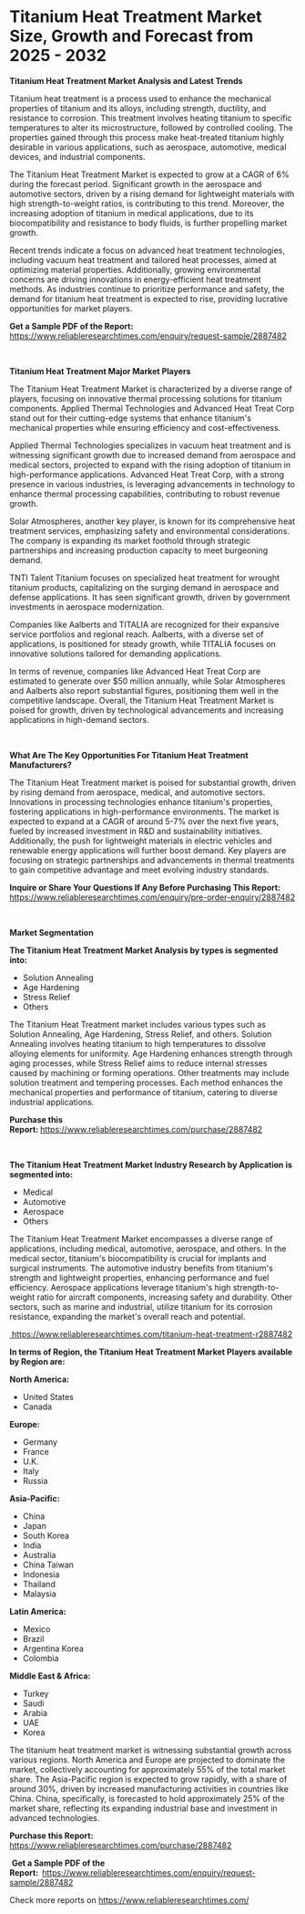 <p><h1>Titanium Heat Treatment Market Size, Growth and Forecast from 2025 - 2032</h1></p><p><strong>Titanium Heat Treatment Market Analysis and Latest Trends</strong></p>
<p><p>Titanium heat treatment is a process used to enhance the mechanical properties of titanium and its alloys, including strength, ductility, and resistance to corrosion. This treatment involves heating titanium to specific temperatures to alter its microstructure, followed by controlled cooling. The properties gained through this process make heat-treated titanium highly desirable in various applications, such as aerospace, automotive, medical devices, and industrial components.</p><p>The Titanium Heat Treatment Market is expected to grow at a CAGR of 6% during the forecast period. Significant growth in the aerospace and automotive sectors, driven by a rising demand for lightweight materials with high strength-to-weight ratios, is contributing to this trend. Moreover, the increasing adoption of titanium in medical applications, due to its biocompatibility and resistance to body fluids, is further propelling market growth. </p><p>Recent trends indicate a focus on advanced heat treatment technologies, including vacuum heat treatment and tailored heat processes, aimed at optimizing material properties. Additionally, growing environmental concerns are driving innovations in energy-efficient heat treatment methods. As industries continue to prioritize performance and safety, the demand for titanium heat treatment is expected to rise, providing lucrative opportunities for market players.</p></p>
<p><strong>Get a Sample PDF of the Report:&nbsp;</strong> <a href="https://www.reliableresearchtimes.com/enquiry/request-sample/2887482?utm_campaign=2117&utm_medium=2&utm_source=Github&utm_content=ia&utm_term=14032025&utm_id=titanium-heat-treatment">https://www.reliableresearchtimes.com/enquiry/request-sample/2887482</a></p>
<p>&nbsp;</p>
<p><strong>Titanium Heat Treatment Major Market Players</strong></p>
<p><p>The Titanium Heat Treatment Market is characterized by a diverse range of players, focusing on innovative thermal processing solutions for titanium components. Applied Thermal Technologies and Advanced Heat Treat Corp stand out for their cutting-edge systems that enhance titanium's mechanical properties while ensuring efficiency and cost-effectiveness. </p><p>Applied Thermal Technologies specializes in vacuum heat treatment and is witnessing significant growth due to increased demand from aerospace and medical sectors, projected to expand with the rising adoption of titanium in high-performance applications. Advanced Heat Treat Corp, with a strong presence in various industries, is leveraging advancements in technology to enhance thermal processing capabilities, contributing to robust revenue growth.</p><p>Solar Atmospheres, another key player, is known for its comprehensive heat treatment services, emphasizing safety and environmental considerations. The company is expanding its market foothold through strategic partnerships and increasing production capacity to meet burgeoning demand.</p><p>TNTI Talent Titanium focuses on specialized heat treatment for wrought titanium products, capitalizing on the surging demand in aerospace and defense applications. It has seen significant growth, driven by government investments in aerospace modernization.</p><p>Companies like Aalberts and TITALIA are recognized for their expansive service portfolios and regional reach. Aalberts, with a diverse set of applications, is positioned for steady growth, while TITALIA focuses on innovative solutions tailored for demanding applications.</p><p>In terms of revenue, companies like Advanced Heat Treat Corp are estimated to generate over $50 million annually, while Solar Atmospheres and Aalberts also report substantial figures, positioning them well in the competitive landscape. Overall, the Titanium Heat Treatment Market is poised for growth, driven by technological advancements and increasing applications in high-demand sectors.</p></p>
<p>&nbsp;</p>
<p><strong>What Are The Key Opportunities For Titanium Heat Treatment Manufacturers?</strong></p>
<p><p>The Titanium Heat Treatment market is poised for substantial growth, driven by rising demand from aerospace, medical, and automotive sectors. Innovations in processing technologies enhance titanium's properties, fostering applications in high-performance environments. The market is expected to expand at a CAGR of around 5-7% over the next five years, fueled by increased investment in R&D and sustainability initiatives. Additionally, the push for lightweight materials in electric vehicles and renewable energy applications will further boost demand. Key players are focusing on strategic partnerships and advancements in thermal treatments to gain competitive advantage and meet evolving industry standards.</p></p>
<p><strong>Inquire or Share Your Questions If Any Before Purchasing This Report:</strong> <a href="https://www.reliableresearchtimes.com/enquiry/pre-order-enquiry/2887482?utm_campaign=2117&utm_medium=2&utm_source=Github&utm_content=ia&utm_term=14032025&utm_id=titanium-heat-treatment">https://www.reliableresearchtimes.com/enquiry/pre-order-enquiry/2887482</a></p>
<p>&nbsp;</p>
<p><strong>Market Segmentation</strong></p>
<p><strong>The Titanium Heat Treatment Market Analysis by types is segmented into:</strong></p>
<p><ul><li>Solution Annealing</li><li>Age Hardening</li><li>Stress Relief</li><li>Others</li></ul></p>
<p><p>The Titanium Heat Treatment market includes various types such as Solution Annealing, Age Hardening, Stress Relief, and others. Solution Annealing involves heating titanium to high temperatures to dissolve alloying elements for uniformity. Age Hardening enhances strength through aging processes, while Stress Relief aims to reduce internal stresses caused by machining or forming operations. Other treatments may include solution treatment and tempering processes. Each method enhances the mechanical properties and performance of titanium, catering to diverse industrial applications.</p></p>
<p><strong>Purchase this Report:&nbsp;</strong><a href="https://www.reliableresearchtimes.com/purchase/2887482?utm_campaign=2117&utm_medium=2&utm_source=Github&utm_content=ia&utm_term=14032025&utm_id=titanium-heat-treatment">https://www.reliableresearchtimes.com/purchase/2887482</a></p>
<p>&nbsp;</p>
<p><strong>The Titanium Heat Treatment Market Industry Research by Application is segmented into:</strong></p>
<p><ul><li>Medical</li><li>Automotive</li><li>Aerospace</li><li>Others</li></ul></p>
<p><p>The Titanium Heat Treatment Market encompasses a diverse range of applications, including medical, automotive, aerospace, and others. In the medical sector, titanium's biocompatibility is crucial for implants and surgical instruments. The automotive industry benefits from titanium's strength and lightweight properties, enhancing performance and fuel efficiency. Aerospace applications leverage titanium's high strength-to-weight ratio for aircraft components, increasing safety and durability. Other sectors, such as marine and industrial, utilize titanium for its corrosion resistance, expanding the market's overall reach and potential.</p></p>
<p><a href="https://www.reliableresearchtimes.com/titanium-heat-treatment-r2887482?utm_campaign=2117&utm_medium=2&utm_source=Github&utm_content=ia&utm_term=14032025&utm_id=titanium-heat-treatment">&nbsp;https://www.reliableresearchtimes.com/titanium-heat-treatment-r2887482</a></p>
<p><strong>In terms of Region, the Titanium Heat Treatment Market Players available by Region are:</strong></p>
<p>
    <p> <strong> North America: </strong>
        <ul>
            <li>United States</li>
            <li>Canada</li>
        </ul>
        </p> 
    <p> <strong> Europe: </strong>
        <ul>
            <li>Germany</li>
            <li>France</li>
            <li>U.K.</li>
            <li>Italy</li>
            <li>Russia</li>
        </ul>
        </p> 
    <p> <strong> Asia-Pacific: </strong>
        <ul>
            <li>China</li>
            <li>Japan</li>
            <li>South Korea</li>
            <li>India</li>
            <li>Australia</li>
            <li>China Taiwan</li>
            <li>Indonesia</li>
            <li>Thailand</li>
            <li>Malaysia</li>
        </ul>
        </p> 
    <p> <strong> Latin America: </strong>
        <ul>
            <li>Mexico</li>
            <li>Brazil</li>
            <li>Argentina Korea</li>
            <li>Colombia</li>
        </ul>
        </p> 
    <p> <strong> Middle East & Africa: </strong>
        <ul>
            <li>Turkey</li>
            <li>Saudi</li>
            <li>Arabia</li>
            <li>UAE</li>
            <li>Korea</li>
        </ul>
    </p>
    </p>
<p><p>The titanium heat treatment market is witnessing substantial growth across various regions. North America and Europe are projected to dominate the market, collectively accounting for approximately 55% of the total market share. The Asia-Pacific region is expected to grow rapidly, with a share of around 30%, driven by increased manufacturing activities in countries like China. China, specifically, is forecasted to hold approximately 25% of the market share, reflecting its expanding industrial base and investment in advanced technologies.</p></p>
<p><strong>Purchase this Report: </strong><a href="https://www.reliableresearchtimes.com/purchase/2887482?utm_campaign=2117&utm_medium=2&utm_source=Github&utm_content=ia&utm_term=14032025&utm_id=titanium-heat-treatment">https://www.reliableresearchtimes.com/purchase/2887482</a></p>
<p>&nbsp;<strong>Get a Sample PDF of the Report:&nbsp;&nbsp;</strong><a href="https://www.reliableresearchtimes.com/enquiry/request-sample/2887482?utm_campaign=2117&utm_medium=2&utm_source=Github&utm_content=ia&utm_term=14032025&utm_id=titanium-heat-treatment">https://www.reliableresearchtimes.com/enquiry/request-sample/2887482</a></p>
<p><strong></strong></p>
<p>Check more reports on <a href="https://www.reliableresearchtimes.com/?utm_campaign=2117&utm_medium=2&utm_source=Github&utm_content=ia&utm_term=14032025&utm_id=titanium-heat-treatment">https://www.reliableresearchtimes.com/</a></p>